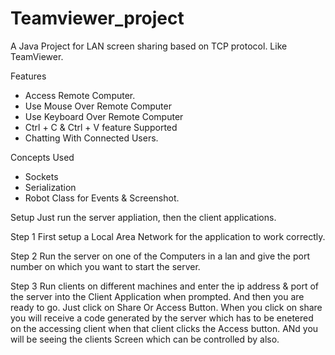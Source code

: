 # Teamviewer_project

A Java Project for LAN screen sharing based on TCP protocol. Like TeamViewer.


Features
+ Access Remote Computer.
+ Use Mouse Over Remote Computer
+ Use Keyboard Over Remote Computer
+ Ctrl + C & Ctrl + V feature Supported
+ Chatting With Connected Users.

Concepts Used

+ Sockets
+ Serialization
+ Robot Class for Events & Screenshot.

Setup
Just run the server appliation, then the client applications.

Step 1
First setup a Local Area Network for the application to work correctly.


Step 2
Run the server on one of the Computers in a lan and give the port number on which you want to start the server.

Step 3
Run clients on different machines and enter the ip address & port of the server into the Client Application when prompted. And then you are ready to go. Just click on Share Or Access Button. When you click on share you will receive a code generated by the server which has to be enetered on the accessing client when that client clicks the Access button. ANd you will be seeing the clients Screen which can be controlled by also.

